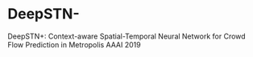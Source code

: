 # DeepSTN-
DeepSTN+: Context-aware Spatial-Temporal Neural Network for Crowd Flow Prediction in Metropolis   AAAI 2019
